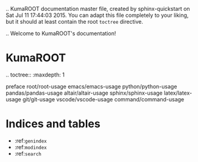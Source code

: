 .. KumaROOT documentation master file, created by
   sphinx-quickstart on Sat Jul 11 17:44:03 2015.
   You can adapt this file completely to your liking, but it should at least
   contain the root `toctree` directive.

.. Welcome to KumaROOT's documentation!

KumaROOT
==================================================

.. toctree::
   :maxdepth: 1

   preface
   root/root-usage
   emacs/emacs-usage
   python/python-usage
   pandas/pandas-usage
   altair/altair-usage
   sphinx/sphinx-usage
   latex/latex-usage
   git/git-usage
   vscode/vscode-usage
   command/command-usage


Indices and tables
==================

* :ref:`genindex`
* :ref:`modindex`
* :ref:`search`
